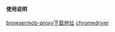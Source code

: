 #### 使用说明
[browsermob-proxy下载地址](https://github.com/lightbody/browsermob-proxy)
[chromedriver](https://chromedriver.chromium.org/)





